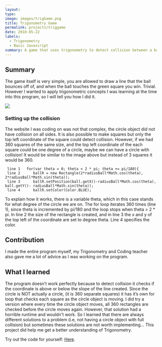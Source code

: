 ```yaml
---
layout: 
type: 
image: images/trigGame.png
title: Trigonometry Game
permalink: projects/triggame
date: 2018-05-22
labels:
  - Trigonometry
  - Basic Javascript
summary: A game that uses trigonometry to detect collision between a ball and a line.
---
```



Summary
-----------------

The game itself is very simple, you are allowed to draw a line that the
ball bounces off of, and when the ball touches the green square you win.
Trivial. However I wanted to apply trigonometric concepts I was learning at the time into this program, so I will tell you how I did it.


<img class="ui image" src="{{ site.baseurl }}/images/UnitCircle.png">


### Setting up the collision

The website I was coding on was not that complex, the circle object did not have collision on all sides. It is also possible to make squares but only the top left coordinate of the square could detect collision. However, if we
had 360 squares of the same size, and the top left coordinate of the each square could be one
degree of a circle, maybe we can have a circle with collision! It would be similar to the image above but instead of 3 squares it would be 360.

```
 line 1   for(var theta = 0; theta < 2 * pi; theta += pi/180){
 line 2      ballR = new Rectangle(2*radiusBall*Math.cos(theta), 2*radiusBall*Math.sin(theta));
 line 3      ballR.setPosition(ball.getX()-radiusBall*Math.cos(theta), ball.getY()- radiusBall*Math.sin(theta));
 line 4      ballR.setColor(Color.BLUE);
```

To explain how it works, there is a variable theta, which in this case stands
for what degree of the circle we are on. The for loop iterates 360
times (line 1), since theta is incremented by pi/180 and the loop stops when theta > 2 * pi. In line 2 the size of the rectangle is created, and in line 3 the x and y of the top left of the coordinate are set to degree theta. Line 4 specifies the color.

## Contribution

I made the entire program myself, my Trigonometry and Coding teacher also gave me a lot of advice as I was working on the program.


What I learned
---------------------

The program doesn’t work perfectly because to detect collision it checks
if the coordinate is above or below the slope of the line created. Since
the circle is NOT actually a circle, (it is 360 separate squares) it has it’s own for loop that
checks each square as the circle object is moving. I did try a
version where every time the circle object moves, all 360 rectangles are
checked before the circle moves again. However, that solution had a horrible runtime and wouldn't work. So I learned that there are
always different solutions to a problem (i.e, not having a circle
object with full collision) but sometimes these solutions are not worth implementing… This project did help me get a better understanding of Trigonometry.

Try out the code for yourself:
[Here](https://codehs.com/sandbox/id/line-game-OJKRwO).


